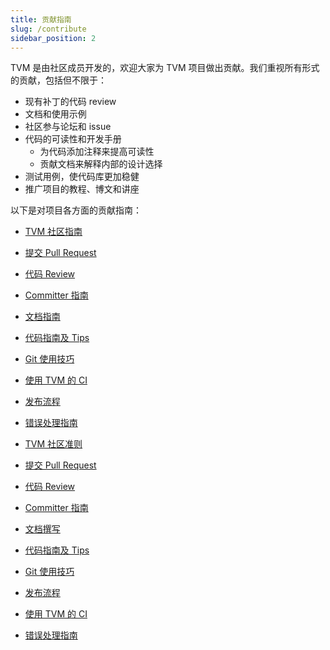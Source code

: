```yaml
---
title: 贡献指南
slug: /contribute
sidebar_position: 2
---
```


TVM 是由社区成员开发的，欢迎大家为 TVM 项目做出贡献。我们重视所有形式的贡献，包括但不限于：

- 现有补丁的代码 review
- 文档和使用示例
- 社区参与论坛和 issue
- 代码的可读性和开发手册
  - 为代码添加注释来提高可读性
  - 贡献文档来解释内部的设计选择
- 测试用例，使代码库更加稳健
- 推广项目的教程、博文和讲座

以下是对项目各方面的贡献指南：

* [TVM 社区指南](contribute/community)
* [提交 Pull Request](contribute/pull_request)
* [代码 Review](contribute/code_review)
* [Committer 指南](contribute/committer_guide)
* [文档指南](contribute/document)
* [代码指南及 Tips](contribute/code_guide)
* [Git 使用技巧](contribute/git_howto)
* [使用 TVM 的 CI](contribute/ci)
* [发布流程](contribute/release_process)
* [错误处理指南](contribute/error_handling)

* [TVM 社区准则](https://tvm.hyper.ai/docs/about/contribute/TVM-Community-community)
* [提交 Pull Request](https://tvm.hyper.ai/docs/about/contribute/Submit_a_pull_request)
* [代码 Review](https://tvm.hyper.ai/docs/about/contribute/code_review)
* [Committer 指南](https://tvm.hyper.ai/docs/about/contribute/committer_guide)
* [文档撰写](https://tvm.hyper.ai/docs/about/contribute/documentation)
* [代码指南及 Tips](https://tvm.hyper.ai/docs/about/contribute/code_guide_and_Tips)
* [Git 使用技巧](https://tvm.hyper.ai/docs/about/contribute/Git_Usage_Tips)
* [发布流程](https://tvm.hyper.ai/docs/about/contribute/Release_Process)
* [使用 TVM 的 CI](contribute/ci)
* [错误处理指南](https://tvm.hyper.ai/docs/about/contribute/error_handling-guide)
